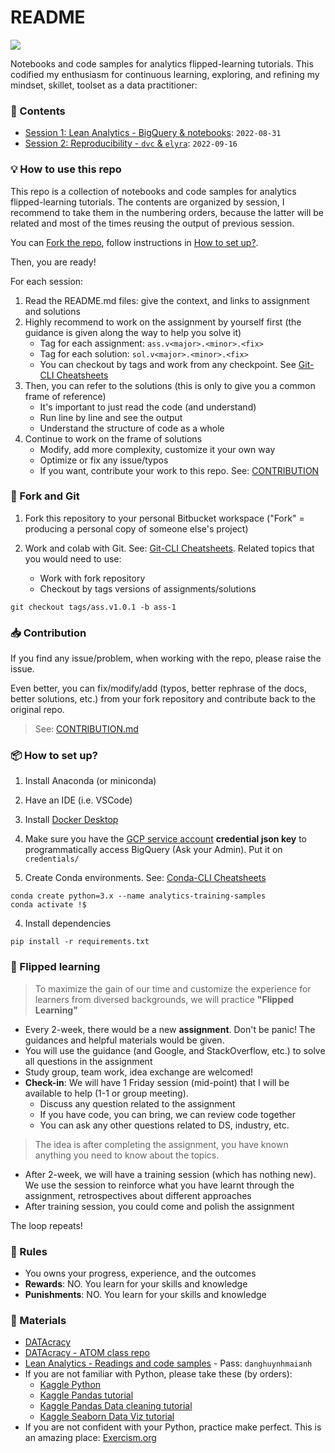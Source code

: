 # README #

[<img src="https://deepnote.com/buttons/launch-in-deepnote.svg">](https://deepnote.com/launch?url=https://github.com/anhdangqb/analytics-training-samples)

Notebooks and code samples for analytics flipped-learning tutorials. This codified my enthusiasm for continuous learning, exploring, and refining my mindset, skillet, toolset as a data practitioner:

### 🚩 Contents ###

- [Session 1: Lean Analytics - BigQuery & notebooks](./01-bigquery-notebooks/README.md): `2022-08-31`
- [Session 2: Reproducibility - `dvc` & `elyra`](./02-reproducibility/README.md): `2022-09-16`

### 💡 How to use this repo ###

This repo is a collection of notebooks and code samples for analytics flipped-learning tutorials. The contents are organized by session, I recommend to take them in the numbering orders, because the latter will be related and most of the times reusing the output of previous session. 

You can [Fork the repo](#fork-and-fit), follow instructions in [How to set up?](#how-to-set-up).

Then, you are ready!

For each session:

1. Read the README.md files: give the context, and links to assignment and solutions
2. Highly recommend to work on the assignment by yourself first (the guidance is given along the way to help you solve it)
    - Tag for each assignment: `ass.v<major>.<minor>.<fix>` 
    - Tag for each solution: `sol.v<major>.<minor>.<fix>`
    - You can checkout by tags and work from any checkpoint. See [Git-CLI Cheatsheets](./cheatsheets/git-cli.md)
3. Then, you can refer to the solutions (this is only to give you a common frame of reference)
    - It's important to just read the code (and understand)
    - Run line by line and see the output
    - Understand the structure of code as a whole
4. Continue to work on the frame of solutions
    - Modify, add more complexity, customize it your own way
    - Optimize or fix any issue/typos
    - If you want, contribute your work to this repo. See: [CONTRIBUTION](#contribution)



### 🚧 Fork and Git ###

1. Fork this repository to your personal Bitbucket workspace ("Fork" = producing a personal copy of someone else's project) 
2. Work and colab with Git. See: [Git-CLI Cheatsheets](./cheatsheets/git-cli.md). Related topics that you would need to use:

    - Work with fork repository
    - Checkout by tags versions of assignments/solutions 

```
git checkout tags/ass.v1.0.1 -b ass-1
```


### 📥 Contribution ###

If you find any issue/problem, when working with the repo, please raise the issue. 

Even better, you can fix/modify/add (typos, better rephrase of the docs, better solutions, etc.) from your fork repository and contribute back to the original repo.

> See: [CONTRIBUTION.md](./CONTRIBUTION.md)


### 📦 How to set up? ###

1. Install Anaconda (or miniconda)
2. Have an IDE (i.e. VSCode)
3. Install [Docker Desktop](https://www.docker.com/products/docker-desktop/)
4. Make sure you have the [GCP service account](https://cloud.google.com/iam/docs/service-accounts) **credential json key** to programmatically access BigQuery (Ask your Admin). Put it on `credentials/`

3. Create Conda environments. See: [Conda-CLI Cheatsheets](./cheatsheets/conda-cli.md)

```
conda create python=3.x --name analytics-training-samples
conda activate !$
```

4. Install dependencies

```
pip install -r requirements.txt
```


### 🍰 Flipped learning ###

> To maximize the gain of our time and customize the experience for learners from diversed backgrounds, we will practice **"Flipped Learning"** 

* Every 2-week, there would be a new **assignment**. Don't be panic! The guidances and helpful materials would be given.
* You will use the guidance (and Google, and StackOverflow, etc.) to solve all questions in the assignment
* Study group, team work, idea exchange are welcomed!
* **Check-in**: We will have 1 Friday session (mid-point) that I will be available to help (1-1 or group meeting). 
    * Discuss any question related to the assignment
    * If you have code, you can bring, we can review code together
    * You can ask any other questions related to DS, industry, etc.

> The idea is after completing the assignment, you have known anything you need to know about the topics.

* After 2-week, we will have a training session (which has nothing new). We use the session to reinforce what you have learnt through the assignment, retrospectives about different approaches
* After training session, you could come and polish the assignment 

The loop repeats!


### 🚨 Rules ###
* You owns your progress, experience, and the outcomes 
* **Rewards**: NO. You learn for your skills and knowledge
* **Punishments**: NO. You learn for your skills and knowledge


### 📝 Materials ###
- [DATAcracy](https://anhdang.gitbook.io/datacracy/)
- [DATAcracy - ATOM class repo](https://github.com/anhdanggit/atom-assignments)
- [Lean Analytics - Readings and code samples](https://publish.obsidian.md/danghuynhmaianh/00-Work/Lean-Analytics/Tutorials/5-Analytics+Frameworks) - Pass: `danghuynhmaianh`
- If you are not familiar with Python, please take these (by orders):
    - [Kaggle Python](https://www.kaggle.com/learn/python)
    - [Kaggle Pandas tutorial](https://www.kaggle.com/learn/pandas)
    - [Kaggle Pandas Data cleaning tutorial](https://www.kaggle.com/learn/data-cleaning)
    - [Kaggle Seaborn Data Viz tutorial](https://www.kaggle.com/learn/data-visualization)
- If you are not confident with your Python, practice make perfect. This is an amazing place: [Exercism.org](https://exercism.org/tracks/python)


